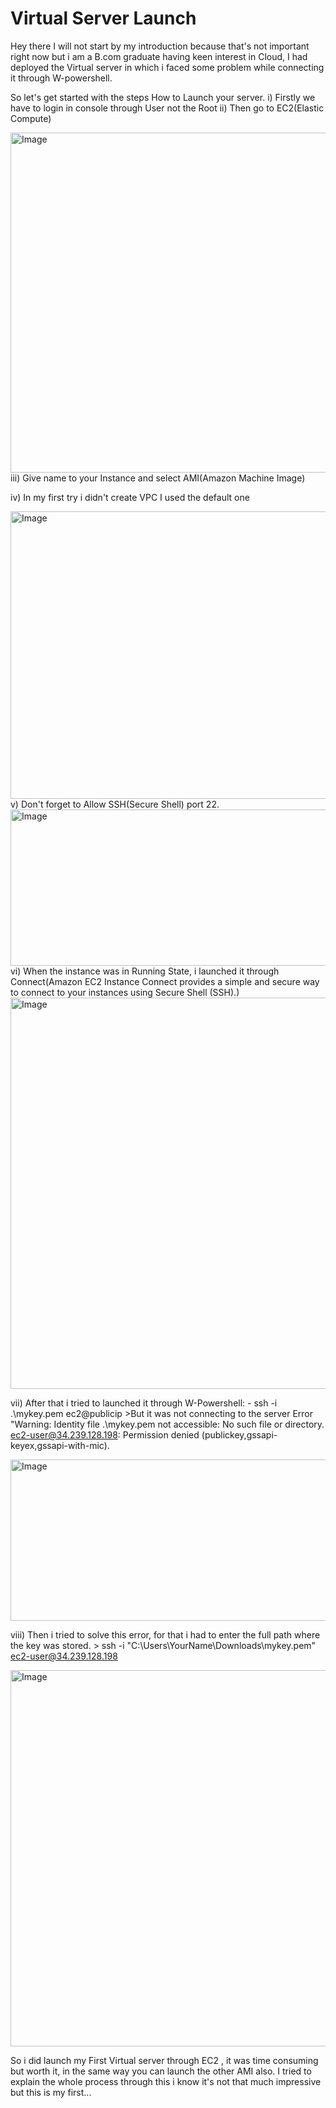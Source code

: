 # Virtual Server Launch
Hey there
I will not start by my introduction because that's not important right now but i am a B.com graduate having keen interest in Cloud, I had deployed the Virtual server in which i faced some problem while connecting it through W-powershell. 

So let's get started with the steps How to Launch your server. 
i) Firstly we have to login in console through User not the Root
ii) Then go to EC2(Elastic Compute) 

<img width="883" height="544" alt="Image" src="https://github.com/user-attachments/assets/786dec98-0757-4619-9abc-acc06dc2e208" />
iii) Give name to your Instance and select AMI(Amazon Machine Image)

iv) In my first try i didn't create VPC I used the default one

<img width="897" height="460" alt="Image" src="https://github.com/user-attachments/assets/7fde31ea-5b47-4543-becc-c940801ef3e5" />
v) Don't forget to Allow SSH(Secure Shell) port 22. 

<img width="818" height="250" alt="Image" src="https://github.com/user-attachments/assets/f0725086-2ccf-4105-b484-51ccae91ab7a" />
 vi) When the instance was in Running State, i launched it through Connect(Amazon EC2 Instance Connect provides a simple and secure way to connect to your instances using Secure Shell (SSH).)

<img width="1361" height="626" alt="Image" src="https://github.com/user-attachments/assets/ede47e08-78d6-42a7-88a2-49f890b78bfb" />

vii) After that i tried to launched it through W-Powershell: - ssh -i .\mykey.pem ec2@publicip
    >But it was not connecting to the server Error 
      "Warning: Identity file .\mykey.pem not accessible: No such file or directory. ec2-user@34.239.128.198: Permission denied      (publickey,gssapi-keyex,gssapi-with-mic).

<img width="1362" height="258" alt="Image" src="https://github.com/user-attachments/assets/0fde42e1-2a76-4ea5-8f11-552c76b7e291" />

viii) Then i tried to solve this error, for that i had to enter the full path where the key was stored. 
     > ssh -i "C:\Users\YourName\Downloads\mykey.pem" ec2-user@34.239.128.198

<img width="1362" height="602" alt="Image" src="https://github.com/user-attachments/assets/d026a56c-3fed-460b-8ecf-d6ddb2bb3798" />

So i did launch my First Virtual server through EC2 , it was time consuming but worth it, in the same way you can launch the other AMI also. I tried to explain the whole process through this i know it's not that much impressive but this is my first...
